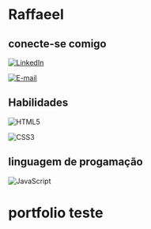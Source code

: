 # Raffaeel


## conecte-se comigo 
[![LinkedIn](https://img.shields.io/badge/LinkedIn-0077B5?style=for-the-badge&logo=linkedin&logoColor=white)](https://www.linkedin.com/in/rafael-borges-14112a26b)

[![E-mail](https://img.shields.io/badge/-Email-000?style=for-the-badge&logo=microsoft-outlook&logoColor=007BFF)](mailto:borges.oliveira2611@gmail.com) 

## Habilidades 
![HTML5](https://img.shields.io/badge/HTML5-E34F26?style=for-the-badge&logo=html5&logoColor=white)



![CSS3](https://img.shields.io/badge/CSS3-1572B6?style=for-the-badge&logo=css3&logoColor=white)

## linguagem de progamação

![JavaScript](https://img.shields.io/badge/JavaScript-F7DF1E?style=for-the-badge&logo=javascript&logoColor=black)


# portfolio teste
